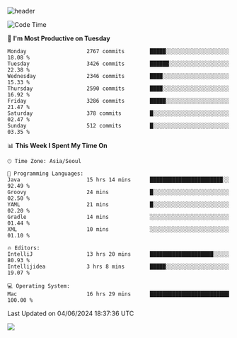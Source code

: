 ![header](https://capsule-render.vercel.app/api?type=Egg&color=timeAuto&height=300&section=header&text=PoPo&fontSize=90&animation=fadeIn)

  <!--START_SECTION:waka-->
![Code Time](http://img.shields.io/badge/Code%20Time-1%2C663%20hrs%2056%20mins-blue)

📅 **I'm Most Productive on Tuesday** 

```text
Monday                   2767 commits        █████░░░░░░░░░░░░░░░░░░░░   18.08 % 
Tuesday                  3426 commits        ██████░░░░░░░░░░░░░░░░░░░   22.38 % 
Wednesday                2346 commits        ████░░░░░░░░░░░░░░░░░░░░░   15.33 % 
Thursday                 2590 commits        ████░░░░░░░░░░░░░░░░░░░░░   16.92 % 
Friday                   3286 commits        █████░░░░░░░░░░░░░░░░░░░░   21.47 % 
Saturday                 378 commits         █░░░░░░░░░░░░░░░░░░░░░░░░   02.47 % 
Sunday                   512 commits         █░░░░░░░░░░░░░░░░░░░░░░░░   03.35 % 
```


📊 **This Week I Spent My Time On** 

```text
🕑︎ Time Zone: Asia/Seoul

💬 Programming Languages: 
Java                     15 hrs 14 mins      ███████████████████████░░   92.49 % 
Groovy                   24 mins             █░░░░░░░░░░░░░░░░░░░░░░░░   02.50 % 
YAML                     21 mins             █░░░░░░░░░░░░░░░░░░░░░░░░   02.20 % 
Gradle                   14 mins             ░░░░░░░░░░░░░░░░░░░░░░░░░   01.44 % 
XML                      10 mins             ░░░░░░░░░░░░░░░░░░░░░░░░░   01.10 % 

🔥 Editors: 
IntelliJ                 13 hrs 20 mins      ████████████████████░░░░░   80.93 % 
Intellijidea             3 hrs 8 mins        █████░░░░░░░░░░░░░░░░░░░░   19.07 % 

💻 Operating System: 
Mac                      16 hrs 29 mins      █████████████████████████   100.00 % 
```


 Last Updated on 04/06/2024 18:37:36 UTC
<!--END_SECTION:waka-->



<img src="https://capsule-render.vercel.app/api?type=Egg&color=timeAuto&height=300&section=footer&text=PoPo&fontSize=90&animation=fadeIn&reversal=true" />
